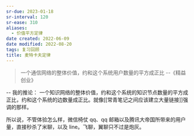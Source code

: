 ```yaml
---
sr-due: 2023-01-18
sr-interval: 120
sr-ease: 310
aliases:
  - 价值平方定律
date created: 2022-06-09
date modified: 2022-08-20
tags: 复习回顾
title: 麦特卡夫定律
---
```


> 一个通信网络的整体价值，约和这个系统用户数量的平方成正比 --《精益创业》

-- 我的推论： 一个知识网络的整体价值，约和这个系统的知识节点数量的平方成正比，约和这个系统的边数量成正比。就像[[常青笔记之间应该建立大量链接]]强调的那样。

所以说，不管体验怎么样，微信椅仗 qq、qq 邮箱以及腾讯大帝国所带来的用户量，直接秒杀了米聊，以及 line。飞聊，翼聊只不过是炮灰。
